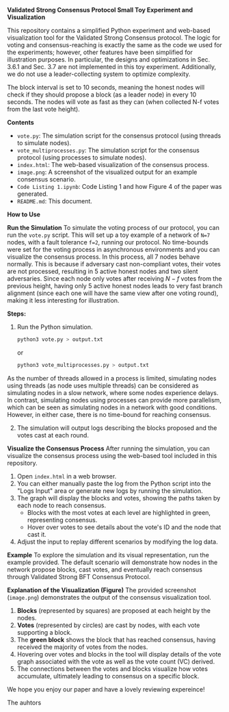 **Validated Strong Consensus Protocol Small Toy Experiment and Visualization**

This repository contains a simplified Python experiment and web-based visualization tool for the Validated Strong Consensus protocol. The logic for voting and consensus-reaching is exactly the same as the code we used for the experiments; however, other features have been simplified for illustration purposes. In particular, the designs and optimizations in Sec. 3.6.1 and Sec. 3.7 are not implemented in this toy experiment. Additionally, we do not use a leader-collecting system to optimize complexity.

The block interval is set to 10 seconds, meaning the honest nodes will check if they should propose a block (as a leader node) in every 10 seconds. 
The nodes will vote as fast as they can (when collected N-f votes from the last vote height).


 **Contents**
- `vote.py`: The simulation script for the consensus protocol (using threads to simulate nodes).
- `vote_multiprocesses.py`: The simulation script for the consensus protocol (using processes to simulate nodes).
- `index.html`: The web-based visualization of the consensus process.
- `image.png`: A screenshot of the visualized output for an example consensus scenario.
- `Code Listing 1.ipynb`: Code Listing 1 and how Figure 4 of the paper was generated.
- `README.md`: This document.

 **How to Use**

 **Run the Simulation**
To simulate the voting process of our protocol, you can run the `vote.py` script. This will set up a toy example of a network of `N=7` nodes, with a fault tolerance `f=2`, running our protocol. No time-bounds were set for the voting process in asynchronous environments and you can visualize the consensus process. In this process, all 7 nodes behave normally. This is because if adversary cast non-compliant votes, their votes are not processed, resulting in 5 active honest nodes and two silent adversaries. Since each node only votes after receiving $N-f$ votes from the previous height, having only 5 active honest nodes leads to very fast branch alignment (since each one will have the same view after one voting round), making it less interesting for illustration.

**Steps:**
1. Run the Python simulation.
   ```bash
   python3 vote.py > output.txt
   ```
   or
   ```bash
   python3 vote_multiprocesses.py > output.txt
   ```
As the number of threads allowed in a process is limited, simulating nodes using threads (as node uses multiple threads) can be considered as simulating nodes in a slow network, where some nodes experience delays. In contrast, simulating nodes using processes can provide more parallelism, which can be seen as simulating nodes in a network with good conditions. However, in either case, there is no time-bound for reaching consensus.
    
2. The simulation will output logs describing the blocks proposed and the votes cast at each round.

 **Visualize the Consensus Process**
After running the simulation, you can visualize the consensus process using the web-based tool included in this repository.

1. Open `index.html` in a web browser.
2. You can either manually paste the log from the Python script into the "Logs Input" area or generate new logs by running the simulation.
3. The graph will display the blocks and votes, showing the paths taken by each node to reach consensus.
   - Blocks with the most votes at each level are highlighted in green, representing consensus.
   - Hover over votes to see details about the vote's ID and the node that cast it.
4. Adjust the input to replay different scenarios by modifying the log data.

 **Example**
To explore the simulation and its visual representation, run the example provided. The default scenario will demonstrate how nodes in the network propose blocks, cast votes, and eventually reach consensus through Validated Strong BFT Consensus Protocol.

 **Explanation of the Visualization (Figure)**
The provided screenshot (`image.png`) demonstrates the output of the consensus visualization tool.

1. **Blocks** (represented by squares) are proposed at each height by the nodes.
2. **Votes** (represented by circles) are cast by nodes, with each vote supporting a block.
3. The **green block** shows the block that has reached consensus, having received the majority of votes from the nodes.
4. Hovering over votes and blocks in the tool will display details of the vote graph associated with the vote as well as the vote count (VC) derived.
5. The connections between the votes and blocks visualize how votes accumulate, ultimately leading to consensus on a specific block.


We hope you enjoy our paper and have a lovely reviewing expereince!

The auhtors
